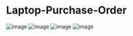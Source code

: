 # Laptop-Purchase-Order
![image](https://user-images.githubusercontent.com/77683536/118400889-328bef00-b681-11eb-9c30-5e2f22dcc3c3.png)
![image](https://user-images.githubusercontent.com/77683536/118400917-43d4fb80-b681-11eb-8ada-19ab7a7fd9d0.png)
![image](https://user-images.githubusercontent.com/77683536/118400931-4fc0bd80-b681-11eb-80fa-3bcc68ef6c8d.png)
![image](https://user-images.githubusercontent.com/77683536/118400950-5f400680-b681-11eb-8658-6b5a98c666a1.png)
